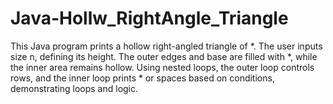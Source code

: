 # Java-Hollw_RightAngle_Triangle
This Java program prints a hollow right-angled triangle of *. The user inputs size n, defining its height. The outer edges and base are filled with *, while the inner area remains hollow. Using nested loops, the outer loop controls rows, and the inner loop prints * or spaces based on conditions, demonstrating loops and logic.
